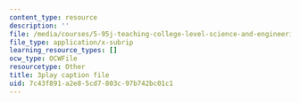 ```yaml
---
content_type: resource
description: ''
file: /media/courses/5-95j-teaching-college-level-science-and-engineering-fall-2015/7c43f891a2e85cd7803c97b742bc01c1_hGBNi4P9OfA.vtt
file_type: application/x-subrip
learning_resource_types: []
ocw_type: OCWFile
resourcetype: Other
title: 3play caption file
uid: 7c43f891-a2e8-5cd7-803c-97b742bc01c1
---
```

